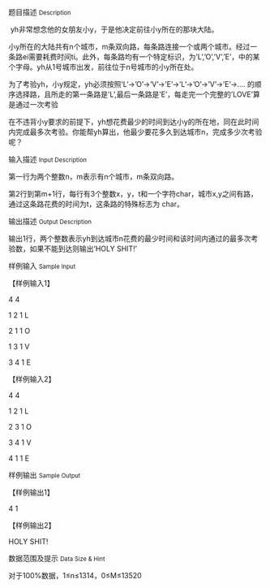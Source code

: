 <div class="panel panel-default">
<div class="area-title">
<span>
题目描述
<small>Description</small>
</span></div>
<div class="panel-body">

<p> yh非常想念他的女朋友小y，于是他决定前往小y所在的那块大陆。</p>
<p>小y所在的大陆共有n个城市，m条双向路，每条路连接一个或两个城市。经过一条路ei需要耗费时间ti。此外，每条路均有一个特定标识，为’L’,’O’,’V’,’E’，中的某个字母。yh从1号城市出发，前往位于n号城市的小y所在处。</p>
<p>为了考验yh，小y规定，yh必须按照‘L’-&gt;’O’-&gt;’V’-&gt;’E’-&gt;’L’-&gt;’O’-&gt;’V’-&gt;’E’-&gt;.... 的顺序选择路，且所走的第一条路是’L’,最后一条路是’E’，每走完一个完整的’LOVE’算是通过一次考验</p>
<p>在不违背小y要求的前提下，yh想花费最少的时间到达小y的所在地，同在此时间内完成最多次考验。你能帮yh算出，他最少要花多久到达城市n，完成多少次考验呢？</p>

</div>
</div>

<div class="panel panel-default">
<div class="area-title">
<span>
输入描述
<small>Input Description</small>
</span></div>
<div class="panel-body">
<p>第一行为两个整数n，m表示有n个城市，m条双向路。</p>
<p>第2行到第m+1行，每行有3个整数x，y，t和一个字符char，城市x,y之间有路，通过这条路花费的时间为t，这条路的特殊标志为 char。</p>

</div>
</div>
<div  class="panel panel-default">
<div class="area-title">
<span>
输出描述
<small>Output Description</small>
</span></div>
<div class="panel-body">

<p class="p0">输出1行，两个整数表示yh到达城市n花费的最少时间和该时间内通过的最多次考验数，如果不能到达则输出&rsquo;HOLY&nbsp;SHIT!&rsquo;</p>

</div>
</div>


<div class="panel panel-default">
<div class="area-title">
<span>
样例输入
<small>Sample Input</small>
</span></div>
<div class="panel-body">
<p>【样例输入1】</p>
<p>4 4</p>
<p>1 2 1 L</p>
<p>2 1 1 O</p>
<p>1 3 1 V</p>
<p>3 4 1 E</p>
<p>【样例输入2】</p>
<p>4 4</p>
<p>1 2 1 L</p>
<p>2 3 1 O</p>
<p>3 4 1 V</p>
<p>4 1 1 E</p>

</div>
</div>

<div class="panel panel-default">
<div class="area-title">
<span>
样例输出
<small>Sample Output</small>
</span></div>
<div class="panel-body">
<p>【样例输出1】</p>
<p>4 1</p>
<p>【样例输出2】</p>
<p>HOLY SHIT!</p>

</div>
</div>

<div class="panel panel-default">
<div class="area-title">
<span>
数据范围及提示
<small>Data Size & Hint</small>
</span></div>
<div class="panel-body">
<p>对于100%数据，1≤n≤1314，0≤M≤13520</p>
</div>
</div>